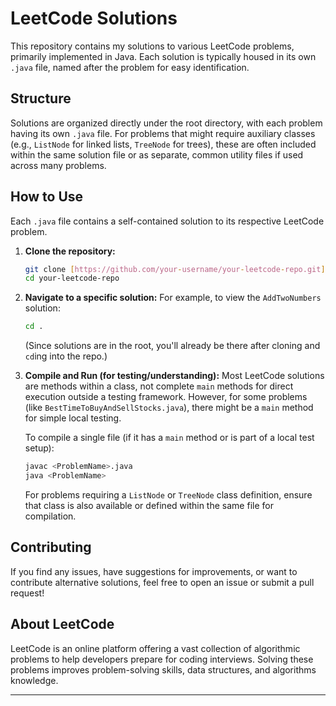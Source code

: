 # LeetCode Solutions

This repository contains my solutions to various LeetCode problems, primarily implemented in Java. Each solution is typically housed in its own `.java` file, named after the problem for easy identification.

## Structure

Solutions are organized directly under the root directory, with each problem having its own `.java` file. For problems that might require auxiliary classes (e.g., `ListNode` for linked lists, `TreeNode` for trees), these are often included within the same solution file or as separate, common utility files if used across many problems.

## How to Use

Each `.java` file contains a self-contained solution to its respective LeetCode problem.

1.  **Clone the repository:**
    ```bash
    git clone [https://github.com/your-username/your-leetcode-repo.git](https://github.com/your-username/your-leetcode-repo.git)
    cd your-leetcode-repo
    ```
2.  **Navigate to a specific solution:**
    For example, to view the `AddTwoNumbers` solution:
    ```bash
    cd .
    ```
    (Since solutions are in the root, you'll already be there after cloning and `cd`ing into the repo.)
3.  **Compile and Run (for testing/understanding):**
    Most LeetCode solutions are methods within a class, not complete `main` methods for direct execution outside a testing framework. However, for some problems (like `BestTimeToBuyAndSellStocks.java`), there might be a `main` method for simple local testing.

    To compile a single file (if it has a `main` method or is part of a local test setup):
    ```bash
    javac <ProblemName>.java
    java <ProblemName>
    ```

    For problems requiring a `ListNode` or `TreeNode` class definition, ensure that class is also available or defined within the same file for compilation.

## Contributing

If you find any issues, have suggestions for improvements, or want to contribute alternative solutions, feel free to open an issue or submit a pull request!

## About LeetCode

LeetCode is an online platform offering a vast collection of algorithmic problems to help developers prepare for coding interviews. Solving these problems improves problem-solving skills, data structures, and algorithms knowledge.

---
